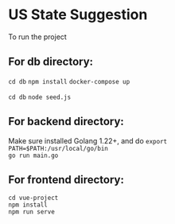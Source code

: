 # US State Suggestion
To run the project

## For db directory:
`cd db`
`npm install`
`docker-compose up`

`cd db`
`node seed.js`

## For backend directory:
Make sure installed Golang 1.22+, and do
`export PATH=$PATH:/usr/local/go/bin`  
`go run main.go`

## For frontend directory:
`cd vue-project`  
`npm install`  
`npm run serve`